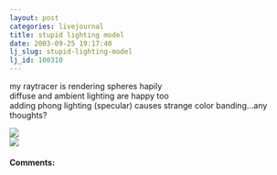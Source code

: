 ```yaml
---
layout: post
categories: livejournal
title: stupid lighting model
date: 2003-09-25 19:17:40
lj_slug: stupid-lighting-model
lj_id: 100310
---
```

my raytracer is rendering spheres hapily  
diffuse and ambient lighting are happy too  
adding phong lighting (specular) causes strange color banding...any thoughts?  



![](http://www.csh.rit.edu/~retrev/livejournal/2003-09-25/nophong.png)  
![](http://www.csh.rit.edu/~retrev/livejournal/2003-09-25/phongbanding.png)


<div id="comments"><h4>Comments:</h4><div class="lj-comments"><ul>


</ul></div></div>
